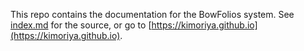 This repo contains the documentation for the BowFolios system. See [index.md](index.md) for the source, or go to [https://kimoriya.github.io](https://kimoriya.github.io).
